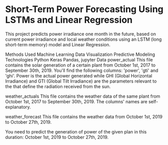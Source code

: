 # Short-Term Power Forecasting Using LSTMs and Linear Regression
This project predicts power irradiance one month in the future, based on current power irradiance and local weather conditions using an LSTM (long short-term memory) model and Linear Regression.

Methods Used
Machine Learning
Data Visualization
Predictive Modeling
Technologies
Python
Keras
Pandas, jupyter
Data
power_actual
This file contains the solar generation of a certain plant from October 1st, 2017 to September 30th, 2019. You'll find the following columns: 'power', 'gti' and 'ghi'. Power is the actual power generated while GHI (Global Horizontal Irradiance) and GTI (Global Tilt Irradiance) are the parameters relevant to the that define the radiation received from the sun.

weather_actuals
This file contains the weather data of the same plant from October 1st, 2017 to September 30th, 2019. The columns' names are self-explanatory.

weather_forecast
This file contains the weather data from October 1st, 2019 to October 27th, 2019.

You need to predict the generation of power of the given plan in this duration: October 1st, 2019 to October 27th, 2019.
